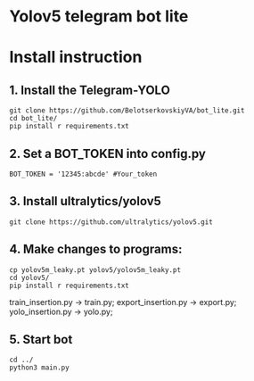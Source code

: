 # Yolov5 telegram bot lite
# Install instruction
## 1. Install the Telegram-YOLO
```
git clone https://github.com/BelotserkovskiyVA/bot_lite.git
cd bot_lite/
pip install r requirements.txt
```
## 2. Set a BOT_TOKEN into config.py

```
BOT_TOKEN = '12345:abcde' #Your_token
```
## 3. Install ultralytics/yolov5
```
git clone https://github.com/ultralytics/yolov5.git
```
## 4. Make changes to programs:  
```
cp yolov5m_leaky.pt yolov5/yolov5m_leaky.pt
cd yolov5/
pip install r requirements.txt
```
train_insertion.py -> train.py;
export_insertion.py -> export.py;
yolo_insertion.py -> yolo.py;
## 5. Start bot
```
cd ../
python3 main.py
```

